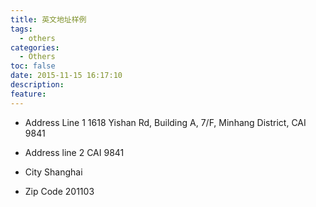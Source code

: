 ```yaml
---
title: 英文地址样例
tags:
  - others
categories:
  - Others
toc: false
date: 2015-11-15 16:17:10
description:
feature:
---
```


* Address Line 1
1618 Yishan Rd, Building A, 7/F, Minhang District, CAI 9841

* Address line 2
CAI 9841

* City
Shanghai

* Zip Code
201103
